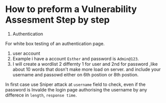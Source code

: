 # How to preform a Vulnerability Assesment Step by step

1. Authentication

For white box testing of an authentication page.

1. user account
2. Example i have a account `Esther` and password is `Admin@123`.
3. I will create a wordlist  2 differnty 1 for user and 2nd for password ,like about 10 words that dosn't make more load on server. and include your username and passowd either on 6th postion or 8th postion.

In first case use Sniper attack at `username` field to check, even if the password is Invalde the login page authorising the username by any differece in `length`, `response time`. 

